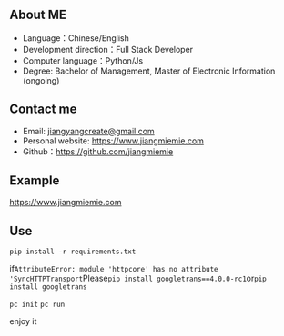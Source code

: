## About ME

- Language：Chinese/English
- Development direction：Full Stack Developer
- Computer language：Python/Js
- Degree: Bachelor of Management, Master of Electronic Information (ongoing)

## Contact me

- Email: jiangyangcreate@gmail.com
- Personal website: https://www.jiangmiemie.com
- Github：https://github.com/jiangmiemie

## Example

https://www.jiangmiemie.com

## Use

`pip install -r requirements.txt`

if`AttributeError: module 'httpcore' has no attribute 'SyncHTTPTransport`Please`pip install googletrans==4.0.0-rc1`or`pip install googletrans`


`pc init`
`pc run`

enjoy it